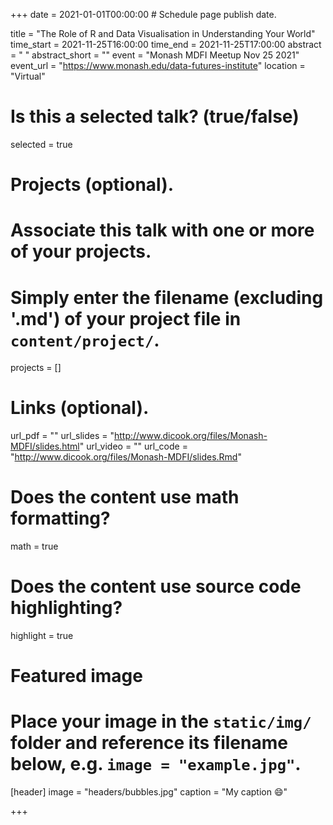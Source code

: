 +++
date = 2021-01-01T00:00:00  # Schedule page publish date.

title = "The Role of R and Data Visualisation in Understanding Your World"
time_start = 2021-11-25T16:00:00
time_end = 2021-11-25T17:00:00
abstract = " "
abstract_short = ""
event = "Monash MDFI Meetup Nov 25 2021"
event_url = "https://www.monash.edu/data-futures-institute"
location = "Virtual"

# Is this a selected talk? (true/false)
selected = true

# Projects (optional).
#   Associate this talk with one or more of your projects.
#   Simply enter the filename (excluding '.md') of your project file in `content/project/`.
projects = []

# Links (optional).
url_pdf = ""
url_slides = "http://www.dicook.org/files/Monash-MDFI/slides.html"
url_video = ""
url_code = "http://www.dicook.org/files/Monash-MDFI/slides.Rmd"

# Does the content use math formatting?
math = true

# Does the content use source code highlighting?
highlight = true

# Featured image
# Place your image in the `static/img/` folder and reference its filename below, e.g. `image = "example.jpg"`.
[header]
image = "headers/bubbles.jpg"
caption = "My caption :smile:"

+++

